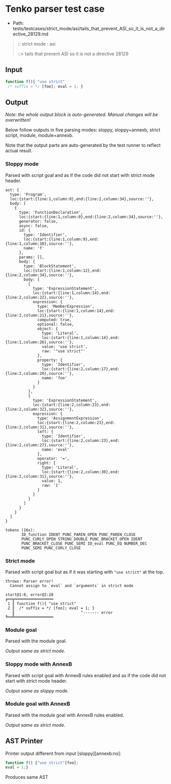 # Tenko parser test case

- Path: tests/testcases/strict_mode/asi/tails_that_prevent_ASI_so_it_is_not_a_directive_28129.md

> :: strict mode : asi
>
> ::> tails that prevent ASI so it is not a directive 28129

## Input

`````js
function f(){ "use strict" 
 /* suffix = */ [foo]; eval = 1; }
`````

## Output

_Note: the whole output block is auto-generated. Manual changes will be overwritten!_

Below follow outputs in five parsing modes: sloppy, sloppy+annexb, strict script, module, module+annexb.

Note that the output parts are auto-generated by the test runner to reflect actual result.

### Sloppy mode

Parsed with script goal and as if the code did not start with strict mode header.

`````
ast: {
  type: 'Program',
  loc:{start:{line:1,column:0},end:{line:2,column:34},source:''},
  body: [
    {
      type: 'FunctionDeclaration',
      loc:{start:{line:1,column:0},end:{line:2,column:34},source:''},
      generator: false,
      async: false,
      id: {
        type: 'Identifier',
        loc:{start:{line:1,column:9},end:{line:1,column:10},source:''},
        name: 'f'
      },
      params: [],
      body: {
        type: 'BlockStatement',
        loc:{start:{line:1,column:12},end:{line:2,column:34},source:''},
        body: [
          {
            type: 'ExpressionStatement',
            loc:{start:{line:1,column:14},end:{line:2,column:22},source:''},
            expression: {
              type: 'MemberExpression',
              loc:{start:{line:1,column:14},end:{line:2,column:21},source:''},
              computed: true,
              optional: false,
              object: {
                type: 'Literal',
                loc:{start:{line:1,column:14},end:{line:1,column:26},source:''},
                value: 'use strict',
                raw: '"use strict"'
              },
              property: {
                type: 'Identifier',
                loc:{start:{line:2,column:17},end:{line:2,column:20},source:''},
                name: 'foo'
              }
            }
          },
          {
            type: 'ExpressionStatement',
            loc:{start:{line:2,column:23},end:{line:2,column:32},source:''},
            expression: {
              type: 'AssignmentExpression',
              loc:{start:{line:2,column:23},end:{line:2,column:31},source:''},
              left: {
                type: 'Identifier',
                loc:{start:{line:2,column:23},end:{line:2,column:27},source:''},
                name: 'eval'
              },
              operator: '=',
              right: {
                type: 'Literal',
                loc:{start:{line:2,column:30},end:{line:2,column:31},source:''},
                value: 1,
                raw: '1'
              }
            }
          }
        ]
      }
    }
  ]
}

tokens (16x):
       ID_function IDENT PUNC_PAREN_OPEN PUNC_PAREN_CLOSE
       PUNC_CURLY_OPEN STRING_DOUBLE PUNC_BRACKET_OPEN IDENT
       PUNC_BRACKET_CLOSE PUNC_SEMI ID_eval PUNC_EQ NUMBER_DEC
       PUNC_SEMI PUNC_CURLY_CLOSE
`````

### Strict mode

Parsed with script goal but as if it was starting with `"use strict"` at the top.

`````
throws: Parser error!
  Cannot assign to `eval` and `arguments` in strict mode

start@1:0, error@2:28
╔══╦═════════════════
 1 ║ function f(){ "use strict"
 2 ║  /* suffix = */ [foo]; eval = 1; }
   ║                             ^------- error
╚══╩═════════════════

`````

### Module goal

Parsed with the module goal.

_Output same as strict mode._

### Sloppy mode with AnnexB

Parsed with script goal with AnnexB rules enabled and as if the code did not start with strict mode header.

_Output same as sloppy mode._

### Module goal with AnnexB

Parsed with the module goal with AnnexB rules enabled.

_Output same as strict mode._

## AST Printer

Printer output different from input [sloppy][annexb:no]:

````js
function f() {"use strict"[foo];
eval = 1;}
````

Produces same AST
